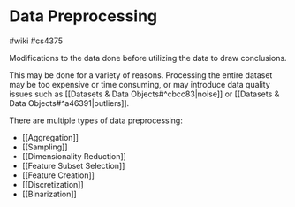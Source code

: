 # Data Preprocessing
#wiki #cs4375 

Modifications to the data done before utilizing the data to draw conclusions.

This may be done for a variety of reasons. Processing the entire dataset may be too expensive or time consuming, or may introduce data quality issues such as [[Datasets & Data Objects#^cbcc83|noise]] or [[Datasets & Data Objects#^a46391|outliers]].

There are multiple types of data preprocessing:
- [[Aggregation]]
- [[Sampling]]
- [[Dimensionality Reduction]]
- [[Feature Subset Selection]]
- [[Feature Creation]]
- [[Discretization]]
- [[Binarization]]

